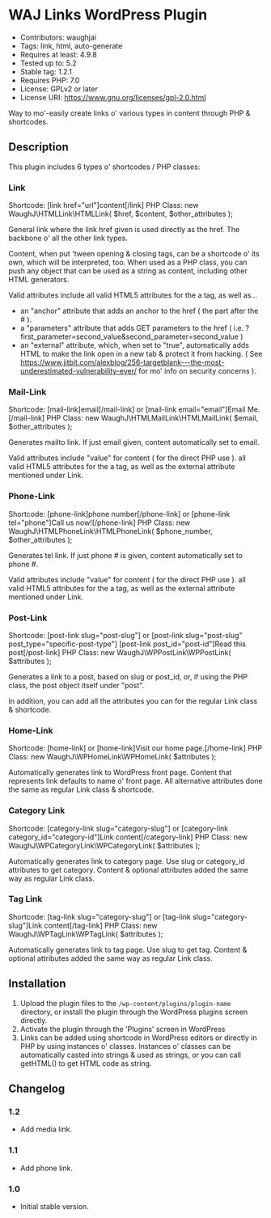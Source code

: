 # WAJ Links WordPress Plugin
* Contributors: waughjai
* Tags: link, html, auto-generate
* Requires at least: 4.9.8
* Tested up to: 5.2
* Stable tag: 1.2.1
* Requires PHP: 7.0
* License: GPLv2 or later
* License URI: https://www.gnu.org/licenses/gpl-2.0.html

Way to mo'-easily create links o' various types in content through PHP & shortcodes.


## Description

This plugin includes 6 types o' shortcodes / PHP classes:

### Link

Shortcode: [link href="url"]content[/link]
PHP Class: new WaughJ\HTMLLink\HTMLLink( $href, $content, $other_attributes );

General link where the link href given is used directly as the href. The backbone o' all the other link types.

Content, when put 'tween opening & closing tags, can be a shortcode o' its own, which will be interpreted, too. When used as a PHP class, you can push any object that can be used as a string as content, including other HTML generators.

Valid attributes include all valid HTML5 attributes for the a tag, as well as...
* an "anchor" attribute that adds an anchor to the href ( the part after the # ).
* a "parameters" attribute that adds GET parameters to the href ( i.e. ?first_parameter=second_value&second_parameter=second_value )
* an "external" attribute, which, when set to "true", automatically adds HTML to make the link open in a new tab & protect it from hacking. ( See https://www.jitbit.com/alexblog/256-targetblank---the-most-underestimated-vulnerability-ever/ for mo' info on security concerns ).


### Mail-Link

Shortcode: [mail-link]email[/mail-link] or [mail-link email="email"]Email Me.[/mail-link]
PHP Class: new WaughJ\HTMLMailLink\HTMLMailLink( $email, $other_attributes );

Generates mailto link. If just email given, content automatically set to email.

Valid attributes include "value" for content ( for the direct PHP use ). all valid HTML5 attributes for the a tag, as well as the external attribute mentioned under Link.


### Phone-Link

Shortcode: [phone-link]phone number[/phone-link] or [phone-link tel="phone"]Call us now![/phone-link]
PHP Class: new WaughJ\HTMLPhoneLink\HTMLPhoneLink( $phone_number, $other_attributes );

Generates tel link. If just phone # is given, content automatically set to phone #.

Valid attributes include "value" for content ( for the direct PHP use ). all valid HTML5 attributes for the a tag, as well as the external attribute mentioned under Link.


### Post-Link

Shortcode: [post-link slug="post-slug"] or [post-link slug="post-slug" post_type="specific-post-type"] [post-link post_id="post-id"]Read this post[/post-link]
PHP Class: new WaughJ\WPPostLink\WPPostLink( $attributes );

Generates a link to a post, based on slug or post_id, or, if using the PHP class, the post object itself under "post".

In addition, you can add all the attributes you can for the regular Link class & shortcode.


### Home-Link

Shortcode: [home-link] or [home-link]Visit our home page.[/home-link]
PHP Class: new WaughJ\WPHomeLink\WPHomeLink( $attributes );

Automatically generates link to WordPress front page. Content that represents link defaults to name o' front page. All alternative attributes done the same as regular Link class & shortcode.


### Category Link

Shortcode: [category-link slug="category-slug"] or [category-link category_id="category-id"]Link content[/category-link]
PHP Class: new WaughJ\WPCategoryLink\WPCategoryLink( $attributes );

Automatically generates link to category page. Use slug or category_id attributes to get category. Content & optional attributes added the same way as regular Link class.


### Tag Link

Shortcode: [tag-link slug="category-slug"] or [tag-link slug="category-slug"]Link content[/tag-link]
PHP Class: new WaughJ\WPTagLink\WPTagLink( $attributes );

Automatically generates link to tag page. Use slug to get tag. Content & optional attributes added the same way as regular Link class.


## Installation

1. Upload the plugin files to the `/wp-content/plugins/plugin-name` directory, or install the plugin through the WordPress plugins screen directly.
2. Activate the plugin through the 'Plugins' screen in WordPress
3. Links can be added using shortcode in WordPress editors or directly in PHP by using instances o' classes. Instances o' classes can be automatically casted into strings & used as strings, or you can call getHTML() to get HTML code as string.


## Changelog

### 1.2
* Add media link.

### 1.1
* Add phone link.

### 1.0
* Initial stable version.

